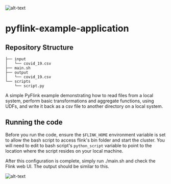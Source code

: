 ![alt-text](https://commons.bmstu.wiki/images/d/d6/Flink_en.jpeg)

# pyflink-example-application

<h2> Repository Structure </h2>

```
├── input
│   └── covid_19.csv
├── main.sh
├── output
│   └── covid_19.csv
└── scripts
    └── script.py
```


A simple PyFlink example demonstrating how to read files from a local system, perform basic transformations and aggregate functions,
using UDFs, and write it back as a csv file to another directory on a local system.


<h2> Running the code </h2>

Before you run the code, ensure the ```$FLINK_HOME``` environment variable is set to allow the bash script to 
access flink's bin folder and start the cluster. You will need to edit to bash script's ```python_script``` variable
to point to the location where the script resides on your local machine.

After this configuration is complete, simply run ./main.sh and check the Flink web UI. The output should be similar to this.

![alt-text](https://ci.apache.org/projects/flink/flink-docs-release-1.9/page/img/quickstart-setup/jobmanager-1.png)


